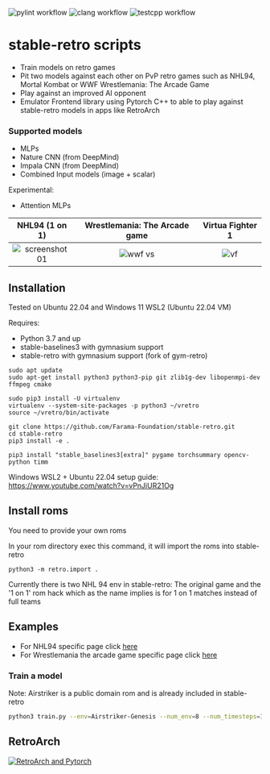 ![pylint workflow](https://github.com/MatPoliquin/stable-retro-scripts/actions/workflows/pylint.yml/badge.svg)
![clang workflow](https://github.com/MatPoliquin/stable-retro-scripts/actions/workflows/clang.yml/badge.svg)
![testcpp workflow](https://github.com/MatPoliquin/stable-retro-scripts/actions/workflows/test-cpp.yml/badge.svg)

# stable-retro scripts

* Train models on retro games
* Pit two models against each other on PvP retro games such as NHL94, Mortal Kombat or WWF Wrestlemania: The Arcade Game
* Play against an improved AI opponent
* Emulator Frontend library using Pytorch C++ to able to play against stable-retro models in apps like RetroArch

### Supported models
*   MLPs
*   Nature CNN (from DeepMind)
*   Impala CNN (from DeepMind)
*   Combined Input models (image + scalar)

Experimental:
*   Attention MLPs

NHL94 (1 on 1)           |  Wrestlemania: The Arcade game |  Virtua Fighter 1
:-------------------------:|:-------------------------:|:-------------------------:
![screenshot 01](./screenshots/nhl94.png)  |  ![wwf vs](./screenshots/wwf.png) | ![vf](./screenshots/virtua_fighter.png)


## Installation

Tested on Ubuntu 22.04 and Windows 11 WSL2 (Ubuntu 22.04 VM)

Requires:
*   Python 3.7 and up
*   stable-baselines3 with gymnasium support
*   stable-retro with gymnasium support (fork of gym-retro)

```
sudo apt update
sudo apt-get install python3 python3-pip git zlib1g-dev libopenmpi-dev ffmpeg cmake

sudo pip3 install -U virtualenv
virtualenv --system-site-packages -p python3 ~/vretro
source ~/vretro/bin/activate

git clone https://github.com/Farama-Foundation/stable-retro.git
cd stable-retro
pip3 install -e .

pip3 install "stable_baselines3[extra]" pygame torchsummary opencv-python timm
```

Windows WSL2 + Ubuntu 22.04 setup guide: https://www.youtube.com/watch?v=vPnJiUR21Og

## Install roms
You need to provide your own roms

In your rom directory exec this command, it will import the roms into stable-retro
```
python3 -m retro.import .
```

Currently there is two NHL 94 env in stable-retro: The original game and the '1 on 1' rom hack which as the name implies is for 1 on 1 matches instead of full teams

## Examples

*   For NHL94 specific page click [here](./readmes/NHL94-README.md)
*   For Wrestlemania the arcade game specific page click [here](./readmes/WWF-README.md)

### Train a model
Note: Airstriker is a public domain rom and is already included in stable-retro
```bash
python3 train.py --env=Airstriker-Genesis --num_env=8 --num_timesteps=100_000_000 --play
```

## RetroArch
[![RetroArch and Pytorch](https://img.youtube.com/vi/hkOcxJvJVjk/0.jpg)](https://www.youtube.com/watch?v=hkOcxJvJVjk)
